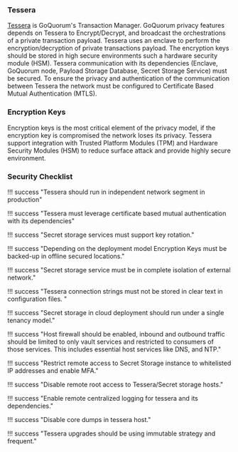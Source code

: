 ### Tessera 
[Tessera](https://docs.tessera.consensys.net) is GoQuorum's Transaction Manager.  GoQuorum privacy features depends on Tessera to Encrypt/Decrypt, and broadcast the orchestrations of a private transaction payload. 
Tessera uses an enclave to perform the encryption/decryption of private transactions payload. The encryption keys should be stored in high secure environments such a hardware security module (HSM).
Tessera communication with its dependencies (Enclave, GoQuorum node, Payload Storage Database, Secret Storage Service) must be secured. To ensure the privacy and authentication of the communication between Tessera the network must be configured to Certificate Based Mutual Authentication (MTLS).

### Encryption Keys
Encryption keys is the most critical element of the privacy model, if the encryption key is compromised the network loses its privacy. Tessera support integration with Trusted Platform Modules (TPM) and Hardware Security Modules (HSM) to reduce surface attack and provide highly secure environment.

### Security Checklist 
    
!!! success "Tessera should run in independent network segment in production"

!!! success "Tessera must leverage certificate based mutual authentication with its dependencies"

!!! success "Secret storage services must support key rotation."

!!! success "Depending on the deployment model Encryption Keys must be backed-up in offline secured locations."

!!! success "Secret storage service  must be in complete isolation of external network."

!!! success "Tessera connection strings must not be stored in clear text in configuration files. "

!!! success "Secret storage in cloud deployment should run under a single tenancy model."

!!! success "Host firewall should be enabled, inbound and outbound traffic should be limited to only vault services and restricted to consumers of those services. This includes essential host services like DNS, and NTP."

!!! success "Restrict remote access to Secret Storage instance to whitelisted IP addresses and enable MFA."

!!! success "Disable remote root access to Tessera/Secret storage hosts."

!!! success "Enable remote centralized logging for tessera and its dependencies."

!!! success "Disable core dumps in tessera host."

!!! success "Tessera upgrades should be using immutable strategy and frequent."
